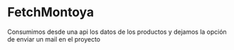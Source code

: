 # FetchMontoya
Consumimos desde una api los datos de los productos y dejamos la opción de enviar un mail en el proyecto
